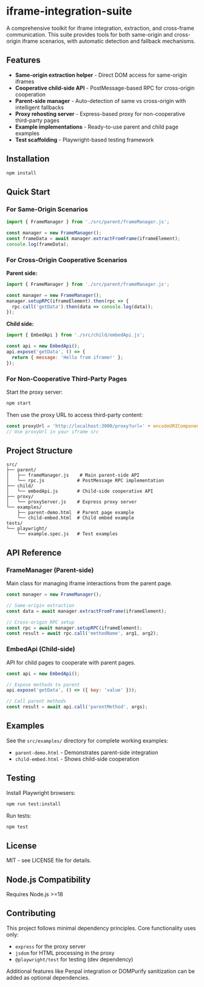 # iframe-integration-suite

A comprehensive toolkit for iframe integration, extraction, and cross-frame communication. This suite provides tools for both same-origin and cross-origin iframe scenarios, with automatic detection and fallback mechanisms.

## Features

- **Same-origin extraction helper** - Direct DOM access for same-origin iframes
- **Cooperative child-side API** - PostMessage-based RPC for cross-origin cooperation
- **Parent-side manager** - Auto-detection of same vs cross-origin with intelligent fallbacks
- **Proxy rehosting server** - Express-based proxy for non-cooperative third-party pages
- **Example implementations** - Ready-to-use parent and child page examples
- **Test scaffolding** - Playwright-based testing framework

## Installation

```bash
npm install
```

## Quick Start

### For Same-Origin Scenarios

```javascript
import { FrameManager } from './src/parent/frameManager.js';

const manager = new FrameManager();
const frameData = await manager.extractFromFrame(iframeElement);
console.log(frameData);
```

### For Cross-Origin Cooperative Scenarios

**Parent side:**
```javascript
import { FrameManager } from './src/parent/frameManager.js';

const manager = new FrameManager();
manager.setupRPC(iframeElement).then(rpc => {
  rpc.call('getData').then(data => console.log(data));
});
```

**Child side:**
```javascript
import { EmbedApi } from './src/child/embedApi.js';

const api = new EmbedApi();
api.expose('getData', () => {
  return { message: 'Hello from iframe!' };
});
```

### For Non-Cooperative Third-Party Pages

Start the proxy server:
```bash
npm start
```

Then use the proxy URL to access third-party content:
```javascript
const proxyUrl = 'http://localhost:3000/proxy?url=' + encodeURIComponent(targetUrl);
// Use proxyUrl in your iframe src
```

## Project Structure

```
src/
├── parent/
│   ├── frameManager.js    # Main parent-side API
│   └── rpc.js            # PostMessage RPC implementation
├── child/
│   └── embedApi.js       # Child-side cooperative API
├── proxy/
│   └── proxyServer.js    # Express proxy server
└── examples/
    ├── parent-demo.html  # Parent page example
    └── child-embed.html  # Child embed example
tests/
└── playwright/
    └── example.spec.js   # Test examples
```

## API Reference

### FrameManager (Parent-side)

Main class for managing iframe interactions from the parent page.

```javascript
const manager = new FrameManager();

// Same-origin extraction
const data = await manager.extractFromFrame(iframeElement);

// Cross-origin RPC setup
const rpc = await manager.setupRPC(iframeElement);
const result = await rpc.call('methodName', arg1, arg2);
```

### EmbedApi (Child-side)

API for child pages to cooperate with parent pages.

```javascript
const api = new EmbedApi();

// Expose methods to parent
api.expose('getData', () => ({ key: 'value' }));

// Call parent methods
const result = await api.call('parentMethod', args);
```

## Examples

See the `src/examples/` directory for complete working examples:

- `parent-demo.html` - Demonstrates parent-side integration
- `child-embed.html` - Shows child-side cooperation

## Testing

Install Playwright browsers:
```bash
npm run test:install
```

Run tests:
```bash
npm test
```

## License

MIT - see LICENSE file for details.

## Node.js Compatibility

Requires Node.js >=18

## Contributing

This project follows minimal dependency principles. Core functionality uses only:
- `express` for the proxy server
- `jsdom` for HTML processing in the proxy
- `@playwright/test` for testing (dev dependency)

Additional features like Penpal integration or DOMPurify sanitization can be added as optional dependencies.
